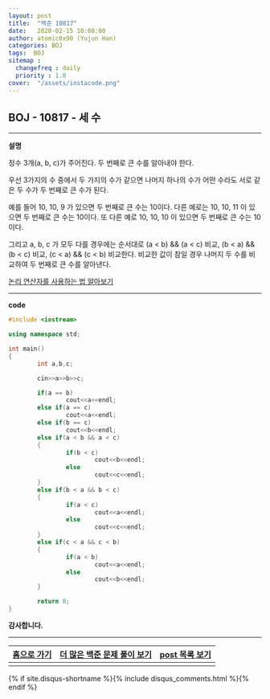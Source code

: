 ```yaml
---
layout: post
title:  "백준 10817"
date:   2020-02-15 10:08:00
author: atomic0x90 (Yujun Han)
categories: BOJ
tags:  BOJ
sitemap :
  changefreq : daily
  priority : 1.0
cover:  "/assets/instacode.png"
---
```


## BOJ - 10817 - 세 수

---

**설명**


정수 3개(a, b, c)가 주어진다. 두 번째로 큰 수를 알아내야 한다.

우선 3가지의 수 중에서 두 가지의 수가 같으면 나머지 하나의 수가 어떤 수라도 서로 같은 두 수가 두 번째로 큰 수가 된다.

예를 들어 10, 10, 9 가 있으면 두 번째로 큰 수는 10이다. 다른 예로는 10, 10, 11 이 있으면 두 번째로 큰 수는 10이다.
또 다른 예로 10, 10, 10 이 있으면 두 번째로 큰 수는 10이다.

그리고 a, b, c 가 모두 다를 경우에는 순서대로 (a \< b) && (a \< c) 비교, (b \< a) && (b \< c) 비교, (c \< a) && (c \< b) 비교한다.
비교한 값이 참일 경우 나머지 두 수를 비교하여 두 번째로 큰 수를 알아낸다.


[논리 연산자를 사용하는 법 알아보기][10]


---

**code**
```cpp
#include <iostream>

using namespace std;

int main()
{
        int a,b,c;

        cin>>a>>b>>c;

        if(a == b)
                cout<<a<<endl;
        else if(a == c)
                cout<<a<<endl;
        else if(b == c)
                cout<<b<<endl;
        else if(a < b && a < c)
        {
                if(b < c)
                        cout<<b<<endl;
                else
                        cout<<c<<endl;
        }
        else if(b < a && b < c)
        {
                if(a < c)
                        cout<<a<<endl;
                else
                        cout<<c<<endl;
        }
        else if(c < a && c < b)
        {
                if(a < b)
                        cout<<a<<endl;
                else
                        cout<<b<<endl;
        }

        return 0;
}
```





**감사합니다.**

---

[홈으로 가기][01]       |[더 많은 백준 문제 풀이 보기][00]      |[post 목록 보기][02]
:------:                |:------:                               |:------:
                        |                                       |

[00]: https://atomic0x90.github.io/posts/#BOJ "Beakjoon post"
[01]: https://atomic0x90.github.io/ "home"
[02]: https://atomic0x90.github.io/posts/ "posts"

[10]: https://atomic0x90.github.io/c-language/2019/06/15/logical-operator.html "논리 연산자"

{% if site.disqus-shortname %}{% include disqus_comments.html %}{% endif %}




